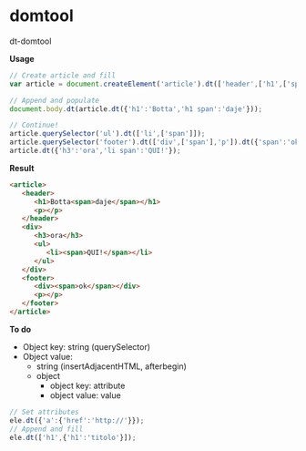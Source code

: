 # domtool
dt-domtool

**Usage**

```js
// Create article and fill
var article = document.createElement('article').dt(['header',['h1',['span'],'p'], 'div',['h3','ul'], 'footer']);

// Append and populate
document.body.dt(article.dt({'h1':'Botta','h1 span':'daje'}));

// Continue!
article.querySelector('ul').dt(['li',['span']]);
article.querySelector('footer').dt(['div',['span'],'p']).dt({'span':'ok'});
article.dt({'h3':'ora','li span':'QUI!'});
```

**Result**

```html
<article>
   <header>
      <h1>Botta<span>daje</span></h1>
      <p></p>
   </header>
   <div>
      <h3>ora</h3>
      <ul>
         <li><span>QUI!</span></li>
      </ul>
   </div>
   <footer>
      <div><span>ok</span></div>
      <p></p>
   </footer>
</article>
```

**To do**

- Object key: string (querySelector)
- Object value:
	- string (insertAdjacentHTML, afterbegin)
	- object
		- object key: attribute
		- object value: value

```js
// Set attributes
ele.dt({'a':{'href':'http://'}});
// Append and fill
ele.dt(['h1',{'h1':'titolo'}]);
```
